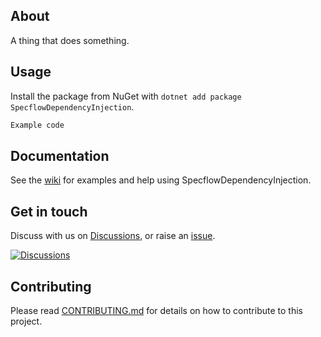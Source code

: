 ﻿## About

A thing that does something.

## Usage
Install the package from NuGet with `dotnet add package SpecflowDependencyInjection`.

```csharp
Example code
```

## Documentation
See the [wiki](https://github.com/robertcoltheart/specflow-dependency-injection/wiki) for examples and help using SpecflowDependencyInjection.

## Get in touch
Discuss with us on [Discussions](https://github.com/robertcoltheart/specflow-dependency-injection/discussions), or raise an [issue](https://github.com/robertcoltheart/specflow-dependency-injection/issues).

[![Discussions](https://img.shields.io/badge/DISCUSS-ON%20GITHUB-yellow?style=for-the-badge)](https://github.com/robertcoltheart/specflow-dependency-injection/discussions)

## Contributing
Please read [CONTRIBUTING.md](CONTRIBUTING.md) for details on how to contribute to this project.
